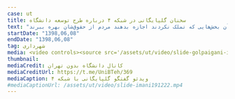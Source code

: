 ```yaml
---
case: ut
title: سخنان گلپایگانی در شبکه ۴ درباره طرح توسعه دانشگاه
text: "گلپایگانی، معاون شهرسازی و معماری شهرداری تهران، دربارۀ طرح توسعه دانشگاه تهران در برنامه شب معمار، شبکه ۴ صداوسیما عنوان کرد: به دلیل فریز املاک، کسانی که در آنجا مالک بودند خسته شدند و دچار حرمان شدند و فکر می‌کنند به آنها ظلم شده است. در آخرین صحبتی که من با طراحان طرح تجدید نظر دانشگاه تهران داشتم، روی این قضیه تاکید کردیم که بر اساس آن بخش‌هایی که تملک شده است، طرح‌شان را بر این اساس تجدید نظر کنند و آن بخش‌هایی که تملک نکردند اجازه بدهند مردم از حقوق‌شان بهره ببرند."
startDate: "1398,06,08"
endDate: "1398,06,08"
tag: شهرداری
media: <video controls><source src='/assets/ut/video/slide-golpaigani-irib.mp4' type='video/mp4'>مرورگر شما از پخش‌کننده ویدئو پشتیبانی نمی‌کند</video>
thumbnail:
mediaCredit: کانال دانشگاه بدون تهران
mediaCreditUrl: https://t.me/UniBTeh/369
mediaCaption: ویدئو گفتگو گلپایگانی با شبکه ۴
#mediaCaptionUrl: /assets/ut/video/slide-imani191222.mp4
---
```

